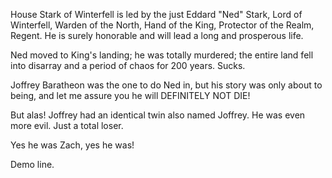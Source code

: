 House Stark of Winterfell is led by the just Eddard "Ned" Stark, Lord of
Winterfell, Warden of the North, Hand of the King, Protector of the Realm,
Regent.  He is surely honorable and will lead a long and prosperous life.

Ned moved to King's landing; he was totally murdered; the entire land
fell into disarray and a period of chaos for 200 years. Sucks.

Joffrey Baratheon was the one to do Ned in, but his story was only about to
being, and let me assure you he will DEFINITELY NOT DIE!

But alas! Joffrey had an identical twin also named Joffrey.  He was even more evil.  Just a total loser.

Yes he was Zach, yes he was!

Demo line.
